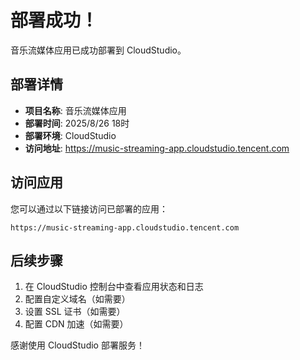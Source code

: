 # 部署成功！

音乐流媒体应用已成功部署到 CloudStudio。

## 部署详情

- **项目名称**: 音乐流媒体应用
- **部署时间**: 2025/8/26 18时
- **部署环境**: CloudStudio
- **访问地址**: https://music-streaming-app.cloudstudio.tencent.com

## 访问应用

您可以通过以下链接访问已部署的应用：

```
https://music-streaming-app.cloudstudio.tencent.com
```

## 后续步骤

1. 在 CloudStudio 控制台中查看应用状态和日志
2. 配置自定义域名（如需要）
3. 设置 SSL 证书（如需要）
4. 配置 CDN 加速（如需要）

感谢使用 CloudStudio 部署服务！